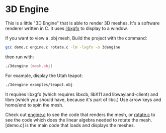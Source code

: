 # 3D Engine
This is a little "3D Engine" that is able to render 3D meshes. It's a software renderer written in C. It uses [libxgfx](https://github.com/thecoder08/xgfx) to display to a window.

If you want to view a .obj mesh, Build the project with the command:
```sh
gcc demo.c engine.c rotate.c -lm -lxgfx -o 3dengine
```
then run with:
```sh
./3dengine [mesh.obj]
```
For example, display the Utah teapot:
```sh
./3dengine examples/teapot.obj
```
It requires libxgfx (which requires libxcb, libX11 and libwayland-client) and libm (which you should have, because it's part of libc.) Use arrow keys and home/end to spin the mesh.

Check out [engine.c](engine.c) to see the code that renders the mesh, or [rotate.c](rotate.c) to see the code which does the linear algebra needed to rotate the mesh. [demo.c] is the main code that loads and displays the meshes.